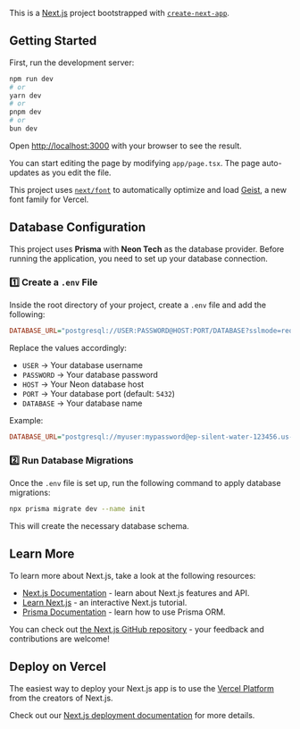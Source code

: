 This is a [Next.js](https://nextjs.org) project bootstrapped with [`create-next-app`](https://nextjs.org/docs/app/api-reference/cli/create-next-app).

## Getting Started

First, run the development server:

```bash
npm run dev
# or
yarn dev
# or
pnpm dev
# or
bun dev
```

Open [http://localhost:3000](http://localhost:3000) with your browser to see the result.

You can start editing the page by modifying `app/page.tsx`. The page auto-updates as you edit the file.

This project uses [`next/font`](https://nextjs.org/docs/app/building-your-application/optimizing/fonts) to automatically optimize and load [Geist](https://vercel.com/font), a new font family for Vercel.

## Database Configuration

This project uses **Prisma** with **Neon Tech** as the database provider. Before running the application, you need to set up your database connection.

### 1️⃣ Create a `.env` File

Inside the root directory of your project, create a `.env` file and add the following:

```ini
DATABASE_URL="postgresql://USER:PASSWORD@HOST:PORT/DATABASE?sslmode=require"
```

Replace the values accordingly:
- `USER` → Your database username
- `PASSWORD` → Your database password
- `HOST` → Your Neon database host
- `PORT` → Your database port (default: `5432`)
- `DATABASE` → Your database name

Example:
```ini
DATABASE_URL="postgresql://myuser:mypassword@ep-silent-water-123456.us-east-2.aws.neon.tech/neondb?sslmode=require"
```

### 2️⃣ Run Database Migrations

Once the `.env` file is set up, run the following command to apply database migrations:

```bash
npx prisma migrate dev --name init
```

This will create the necessary database schema.

## Learn More

To learn more about Next.js, take a look at the following resources:

- [Next.js Documentation](https://nextjs.org/docs) - learn about Next.js features and API.
- [Learn Next.js](https://nextjs.org/learn) - an interactive Next.js tutorial.
- [Prisma Documentation](https://www.prisma.io/docs) - learn how to use Prisma ORM.

You can check out [the Next.js GitHub repository](https://github.com/vercel/next.js) - your feedback and contributions are welcome!

## Deploy on Vercel

The easiest way to deploy your Next.js app is to use the [Vercel Platform](https://vercel.com/new?utm_medium=default-template&filter=next.js&utm_source=create-next-app&utm_campaign=create-next-app-readme) from the creators of Next.js.

Check out our [Next.js deployment documentation](https://nextjs.org/docs/app/building-your-application/deploying) for more details.
